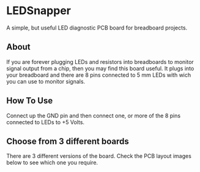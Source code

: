 # LEDSnapper
A simple, but useful LED diagnostic PCB board for breadboard projects.

About
-----

If you are forever plugging LEDs and resistors into breadboards to monitor
signal output from a chip, then you may find this board useful. It plugs
into your breadboard and there are 8 pins connected to 5 mm LEDs with
wich you can use to monitor signals.

How To Use
----------

Connect up the GND pin and then connect one, or more of the 8 pins
connected to LEDs to +5 Volts.

Choose from 3 different boards
------------------------------

There are 3 different versions of the board. Check the PCB layout images
below to see which one you require.



